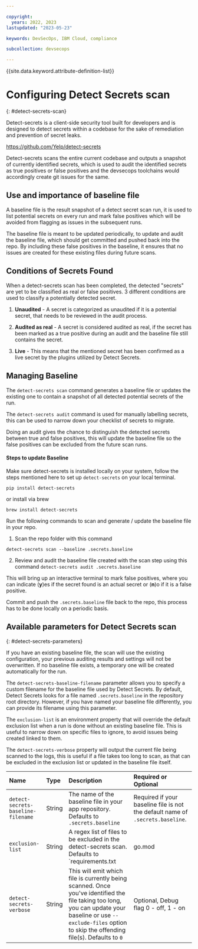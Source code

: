 ```yaml
---

copyright:
  years: 2022, 2023
lastupdated: "2023-05-23"

keywords: DevSecOps, IBM Cloud, compliance

subcollection: devsecops

---
```


{{site.data.keyword.attribute-definition-list}}

# Configuring Detect Secrets scan
{: #detect-secrets-scan}

Detect-secrets is a client-side security tool built for developers and is designed to detect secrets within a codebase for the sake of remediation and prevention of secret leaks.

https://github.com/Yelp/detect-secrets



Detect-secrets scans the entire current codebase and outputs a snapshot of currently identified secrets, which is used to audit the identified secrets as true positives or false positives and the devsecops toolchains would accordingly create git issues for the same.


## Use and importance of baseline file

A baseline file is the result snapshot of a detect secret scan run, it is used to list potential secrets on every run and mark false positives which will be avoided from flagging as issues in the subsequent runs.

The baseline file is meant to be updated periodically, to update and audit the baseline file, which should get committed and pushed back into the repo. By including these false positives in the baseline, it ensures that no issues are created for these existing files during future scans.

## Conditions of Secrets Found

When a detect-secrets scan has been completed, the detected "secrets" are yet to be classified as real or false positives.
3 different conditions are used to classify a potentially detected secret.

1. **Unaudited** - A secret is categorized as unaudited if it is a potential secret, that needs to be reviewed in the audit process.

2. **Audited as real** - A secret is considered audited as real, if the secret has been marked as a true positive during an audit and the baseline file still contains the secret.

3. **Live** - This means that the mentioned secret has been confirmed as a live secret by the plugins utilized by Detect Secrets.

## Managing Baseline

The `detect-secrets scan` command generates a baseline file or updates the existing one to contain a snapshot of all detected potential secrets of the run. 

The `detect-secrets audit` command is used for manually labelling secrets, this can be used to narrow down your checklist of secrets to migrate.

Doing an audit gives the chance to distinguish the detected secrets between true and false positives, this will update the baseline file so the false positives can be excluded from the future scan runs.

#### Steps to update Baseline

Make sure detect-secrets is installed locally on your system, follow the steps mentioned here to set up `detect-secrets` on your local terminal. 

`pip install detect-secrets`

or install via brew

`brew install detect-secrets`



Run the following commands to scan and generate / update the baseline file in your repo.

1. Scan the repo folder with this command 

`detect-secrets scan --baseline .secrets.baseline`



2. Review and audit the baseline file created with the scan step using this command
 `detect-secrets audit .secrets.baseline`

This will bring up an interactive terminal to mark false positives, where you can indicate (**y**)es if the secret found is an actual secret or (**n**)o if it is a false positive.

Commit and push the `.secrets.baseline` file back to the repo, this process has to be done locally on a periodic basis.


## Available parameters for Detect Secrets scan
{: #detect-secrets-parameters}

If you have an existing baseline file, the scan will use the existing configuration, your previous auditing results and settings will not be overwritten. If no baseline file exists, a temporary one will be created automatically for the run.

The `detect-secrets-baseline-filename` parameter allows you to specify a custom filename for the baseline file used by Detect Secrets. By default, Detect Secrets looks for a file named `.secrets.baseline` in the repository root directory. However, if you have named your baseline file differently, you can provide its filename using this parameter.

The `exclusion-list` is an environment property that will override the default exclusion list when a run is done without an existing baseline file. This is useful to narrow down on specific files to ignore, to avoid issues being created linked to them.

The `detect-secrets-verbose` property will output the current file being scanned to the logs, this is useful if a file takes too long to scan, as that can be excluded in the exclusion list or updated in the baseline file itself. 

|Name | Type |Description |Required or Optional |
|:----------|:---------|:------------------------------|:------------------|
| `detect-secrets-baseline-filename` | String |The name of the baseline file in your app repository. Defaults to `.secrets.baseline` | Required if your baseline file is not the default name of `.secrets.baseline`. |
| `exclusion-list` | String | A regex list of files to be excluded in the detect-secrets scan. Defaults to `requirements.txt|go.mod|pom.xml|build.gradle|package-lock.json` | Optional, This list will only be used to override the general exclusion list when there is no `.secrets.baseline` file present. |
| `detect-secrets-verbose` | String | This will emit which file is currently being scanned. Once you've identified the file taking too long, you can update your baseline or use `--exclude-files` option to skip the offending file(s). Defaults to `0`  | Optional, Debug flag 0 - off, 1 - on | 
